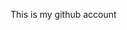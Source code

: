This is my github account

<!---
Nandyalasrimanikantasubbarao/Nandyalasrimanikantasubbarao is a ✨ special ✨ repository because its `README.md` (this file) appears on your GitHub profile.
You can click the Preview link to take a look at your changes.
--->
